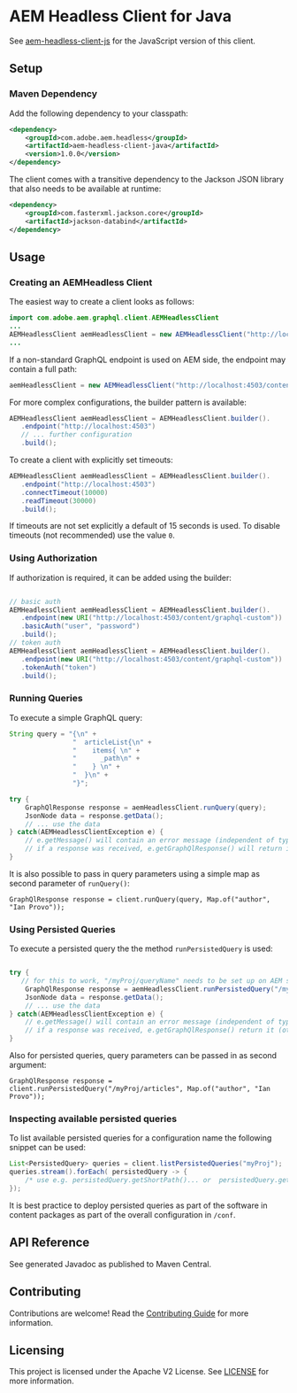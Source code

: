 # AEM Headless Client for Java

See [aem-headless-client-js](https://github.com/adobe/aem-headless-client-js) for the JavaScript version of this client.

## Setup

### Maven Dependency

Add the following dependency to your classpath:

```xml
<dependency>
	<groupId>com.adobe.aem.headless</groupId>
	<artifactId>aem-headless-client-java</artifactId>
	<version>1.0.0</version>
</dependency>
```

The client comes with a transitive dependency to the Jackson JSON library that also needs to be available at runtime:
 
```xml
<dependency>
	<groupId>com.fasterxml.jackson.core</groupId>
	<artifactId>jackson-databind</artifactId>
</dependency>
```

## Usage

### Creating an AEMHeadless Client

The easiest way to create a client looks as follows: 

```java
import com.adobe.aem.graphql.client.AEMHeadlessClient
...
AEMHeadlessClient aemHeadlessClient = new AEMHeadlessClient("http://localhost:4503");
...
```

If a non-standard GraphQL endpoint is used on AEM side, the endpoint may contain a full path:

```java
aemHeadlessClient = new AEMHeadlessClient("http://localhost:4503/content/graphql-custom");
```

For more complex configurations, the builder pattern is available:

```java
AEMHeadlessClient aemHeadlessClient = AEMHeadlessClient.builder().
   .endpoint("http://localhost:4503")
   // ... further configuration
   .build();
```

To create a client with explicitly set timeouts:

```java
AEMHeadlessClient aemHeadlessClient = AEMHeadlessClient.builder().
   .endpoint("http://localhost:4503")
   .connectTimeout(10000)
   .readTimeout(30000)
   .build();
```

If timeouts are not set explicitly a default of 15 seconds is used. To disable timeouts (not recommended) use the value `0`.

### Using Authorization

If authorization is required, it can be added using the builder:

```java

// basic auth
AEMHeadlessClient aemHeadlessClient = AEMHeadlessClient.builder().
   .endpoint(new URI("http://localhost:4503/content/graphql-custom"))
   .basicAuth("user", "password")
   .build();
// token auth   
AEMHeadlessClient aemHeadlessClient = AEMHeadlessClient.builder().
   .endpoint(new URI("http://localhost:4503/content/graphql-custom"))
   .tokenAuth("token")
   .build();
```


### Running Queries 

To execute a simple GraphQL query:

```java
String query = "{\n" + 
				"  articleList{\n" + 
				"    items{ \n" + 
				"      _path\n" + 
				"    } \n" + 
				"  }\n" + 
				"}";

try {
	GraphQlResponse response = aemHeadlessClient.runQuery(query);
	JsonNode data = response.getData();
	// ... use the data
} catch(AEMHeadlessClientException e) {
	// e.getMessage() will contain an error message (independent of type of error)
	// if a response was received, e.getGraphQlResponse() will return it (otherwise null)
}
```

It is also possible to pass in query parameters using a simple map as second parameter of `runQuery()`:

```
GraphQlResponse response = client.runQuery(query, Map.of("author", "Ian Provo"));
```


### Using Persisted Queries

To execute a persisted query the the method `runPersistedQuery` is used:

```java

try {
   // for this to work, "/myProj/queryName" needs to be set up on AEM side
	GraphQlResponse response = aemHeadlessClient.runPersistedQuery("/myProj/queryName");
	JsonNode data = response.getData();
	// ... use the data
} catch(AEMHeadlessClientException e) {
	// e.getMessage() will contain an error message (independent of type of error)
	// if a response was received, e.getGraphQlResponse() return it (otherwise null)
}
```

Also for persisted queries, query parameters can be passed in as second argument:

```
GraphQlResponse response = client.runPersistedQuery("/myProj/articles", Map.of("author", "Ian Provo"));
```


### Inspecting available persisted queries

To list available persisted queries for a configuration name the following snippet can be used:

```java
List<PersistedQuery> queries = client.listPersistedQueries("myProj");
queries.stream().forEach( persistedQuery -> { 
    /* use e.g. persistedQuery.getShortPath()... or  persistedQuery.getQuery() */ 
});
```

It is best practice to deploy persisted queries as part of the software in content packages as part of the overall configuration in `/conf`.


## API Reference

See generated Javadoc as published to Maven Central.


## Contributing

Contributions are welcome! Read the [Contributing Guide](./.github/CONTRIBUTING.md) for more information.

## Licensing

This project is licensed under the Apache V2 License. See [LICENSE](LICENSE) for more information.
